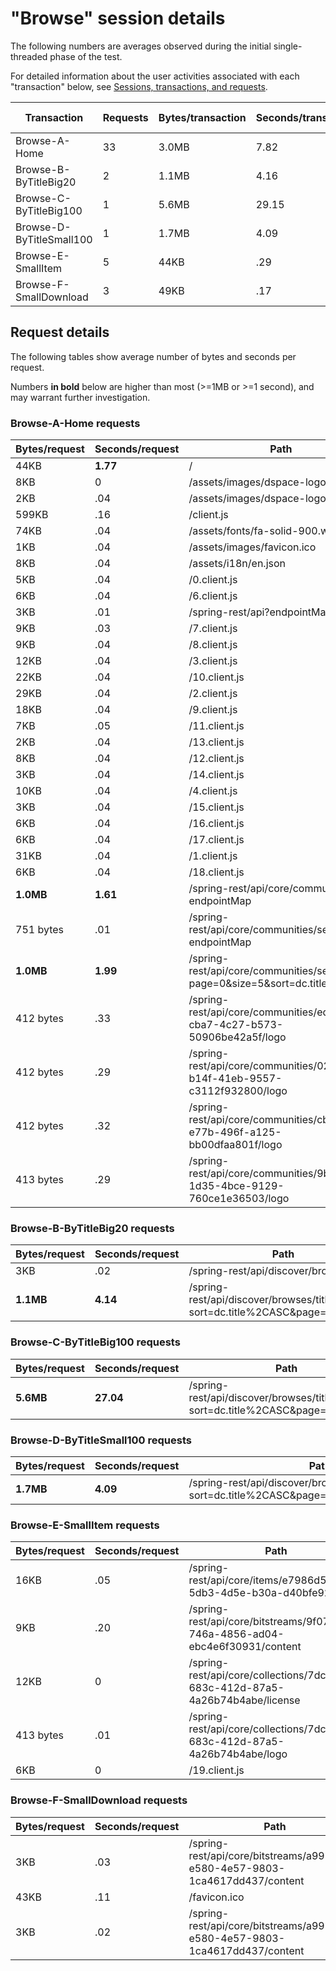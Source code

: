 # "Browse" session details

The following numbers are averages observed during the initial single-threaded phase of the test.

For detailed information about the user activities associated with each "transaction" below,
see [Sessions, transactions, and requests](../../doc/sessions).

Transaction | Requests | Bytes/transaction | Seconds/transaction | Request details
-|-|-|-|-
Browse-A-Home | 33 | 3.0MB | 7.82 | [See below](#browse-a-home-requests)
Browse-B-ByTitleBig20 | 2 | 1.1MB | 4.16 | [See below](#browse-b-bytitlebig20-requests)
Browse-C-ByTitleBig100 | 1 | 5.6MB | 29.15 | [See below](#browse-c-bytitlebig100-requests)
Browse-D-ByTitleSmall100 | 1 | 1.7MB | 4.09 | [See below](#browse-d-bytitlesmall100-requests)
Browse-E-SmallItem | 5 | 44KB | .29 | [See below](#browse-e-smallitem-requests)
Browse-F-SmallDownload | 3 | 49KB | .17 | [See below](#browse-f-smalldownload-requests)

## Request details

The following tables show average number of bytes and seconds per request.

Numbers **in bold** below are higher than most (>=1MB or >=1 second), and may warrant further investigation.


### Browse-A-Home requests

| Bytes/request | Seconds/request | Path |
| - | - | - |
| 44KB | **1.77** | / |
| 8KB | 0 | /assets/images/dspace-logo.png |
| 2KB | .04 | /assets/images/dspace-logo.svg |
| 599KB | .16 | /client.js |
| 74KB | .04 | /assets/fonts/fa-solid-900.woff2 |
| 1KB | .04 | /assets/images/favicon.ico |
| 8KB | .04 | /assets/i18n/en.json |
| 5KB | .04 | /0.client.js |
| 6KB | .04 | /6.client.js |
| 3KB | .01 | /spring-rest/api?endpointMap |
| 9KB | .03 | /7.client.js |
| 9KB | .04 | /8.client.js |
| 12KB | .04 | /3.client.js |
| 22KB | .04 | /10.client.js |
| 29KB | .04 | /2.client.js |
| 18KB | .04 | /9.client.js |
| 7KB | .05 | /11.client.js |
| 2KB | .04 | /13.client.js |
| 8KB | .04 | /12.client.js |
| 3KB | .04 | /14.client.js |
| 10KB | .04 | /4.client.js |
| 3KB | .04 | /15.client.js |
| 6KB | .04 | /16.client.js |
| 6KB | .04 | /17.client.js |
| 31KB | .04 | /1.client.js |
| 6KB | .04 | /18.client.js |
| **1.0MB** | **1.61** | /spring-rest/api/core/communities?endpointMap |
| 751 bytes | .01 | /spring-rest/api/core/communities/search?endpointMap |
| **1.0MB** | **1.99** | /spring-rest/api/core/communities/search/top?page=0&size=5&sort=dc.title%2CASC |
| 412 bytes | .33 | /spring-rest/api/core/communities/edb3df48-cba7-4c27-b573-50906be42a5f/logo |
| 412 bytes | .29 | /spring-rest/api/core/communities/02f7521c-b14f-41eb-9557-c3112f932800/logo |
| 412 bytes | .32 | /spring-rest/api/core/communities/cb26f292-e77b-496f-a125-bb00dfaa801f/logo |
| 413 bytes | .29 | /spring-rest/api/core/communities/9bc3115a-1d35-4bce-9129-760ce1e36503/logo |

### Browse-B-ByTitleBig20 requests

| Bytes/request | Seconds/request | Path |
| - | - | - |
| 3KB | .02 | /spring-rest/api/discover/browses |
| **1.1MB** | **4.14** | /spring-rest/api/discover/browses/title/items?sort=dc.title%2CASC&page=0&size=20 |

### Browse-C-ByTitleBig100 requests

| Bytes/request | Seconds/request | Path |
| - | - | - |
| **5.6MB** | **27.04** | /spring-rest/api/discover/browses/title/items?sort=dc.title%2CASC&page=0&size=100 |

### Browse-D-ByTitleSmall100 requests

| Bytes/request | Seconds/request | Path |
| - | - | - |
| **1.7MB** | **4.09** | /spring-rest/api/discover/browses/title/items?sort=dc.title%2CASC&page=0&size=100&startsWith=S |

### Browse-E-SmallItem requests

| Bytes/request | Seconds/request | Path |
| - | - | - |
| 16KB | .05 | /spring-rest/api/core/items/e7986d5a-5db3-4d5e-b30a-d40bfe92af3b |
| 9KB | .20 | /spring-rest/api/core/bitstreams/9f07a7f9-746a-4856-ad04-ebc4e6f30931/content |
| 12KB | 0 | /spring-rest/api/core/collections/7dca3c38-683c-412d-87a5-4a26b74b4abe/license |
| 413 bytes | .01 | /spring-rest/api/core/collections/7dca3c38-683c-412d-87a5-4a26b74b4abe/logo |
| 6KB | 0 | /19.client.js |

### Browse-F-SmallDownload requests

| Bytes/request | Seconds/request | Path |
| - | - | - |
| 3KB | .03 | /spring-rest/api/core/bitstreams/a9970f26-e580-4e57-9803-1ca4617dd437/content |
| 43KB | .11 | /favicon.ico |
| 3KB | .02 | /spring-rest/api/core/bitstreams/a9970f26-e580-4e57-9803-1ca4617dd437/content |
